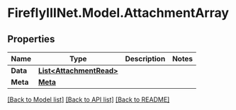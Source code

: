 # FireflyIIINet.Model.AttachmentArray

## Properties

Name | Type | Description | Notes
------------ | ------------- | ------------- | -------------
**Data** | [**List&lt;AttachmentRead&gt;**](AttachmentRead.md) |  | 
**Meta** | [**Meta**](Meta.md) |  | 

[[Back to Model list]](../README.md#documentation-for-models) [[Back to API list]](../README.md#documentation-for-api-endpoints) [[Back to README]](../README.md)

